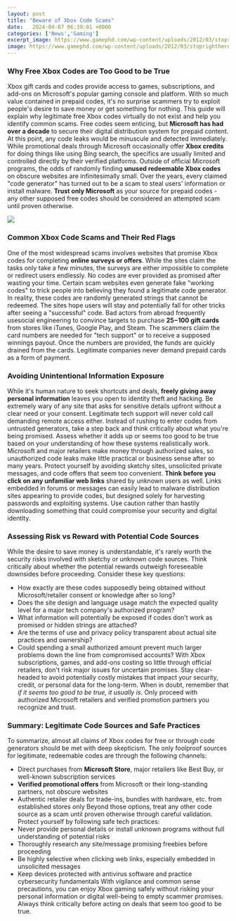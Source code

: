 ```yaml
---
layout: post
title: "Beware of Xbox Code Scams"
date:   2024-04-07 06:39:01 +0000
categories: ['News','Gaming']
excerpt_image: https://www.gamephd.com/wp-content/uploads/2012/03/stoprighthere.jpg
image: https://www.gamephd.com/wp-content/uploads/2012/03/stoprighthere.jpg
---
```


### Why Free Xbox Codes are Too Good to be True
Xbox gift cards and codes provide access to games, subscriptions, and add-ons on Microsoft's popular gaming console and platform. With so much value contained in prepaid codes, it's no surprise scammers try to exploit people's desire to save money or get something for nothing. This guide will explain why legitimate free Xbox codes virtually do not exist and help you identify common scams. 
Free codes seem enticing, but **Microsoft has had over a decade** to secure their digital distribution system for prepaid content. At this point, any code leaks would be minuscule and detected immediately. While promotional deals through Microsoft occasionally offer **Xbox credits** for doing things like using Bing search, the specifics are usually limited and controlled directly by their verified platforms. 
Outside of official Microsoft programs, the odds of randomly finding **unused redeemable Xbox codes** on obscure websites are infinitesimally small. Over the years, every claimed "code generator" has turned out to be a scam to steal users' information or install malware. **Trust only Microsoft** as your source for prepaid codes - any other supposed free codes should be considered an attempted scam until proven otherwise.

![](https://www.gamephd.com/wp-content/uploads/2012/03/stoprighthere.jpg)
### Common Xbox Code Scams and Their Red Flags
One of the most widespread scams involves websites that promise Xbox codes for completing **online surveys or offers**. While the sites claim the tasks only take a few minutes, the surveys are either impossible to complete or redirect users endlessly. No codes are ever provided as promised after wasting your time. 
Certain scam websites even generate fake "working codes" to trick people into believing they found a legitimate code generator. In reality, these codes are randomly generated strings that cannot be redeemed. The sites hope users will stay and potentially fall for other tricks after seeing a "successful" code. 
Bad actors from abroad frequently usesocial engineering to convince targets to purchase **$25-$100 gift cards** from stores like iTunes, Google Play, and Steam. The scammers claim the card numbers are needed for "tech support" or to receive a supposed winnings payout. Once the numbers are provided, the funds are quickly drained from the cards. Legitimate companies never demand prepaid cards as a form of payment.
### Avoiding Unintentional Information Exposure
While it's human nature to seek shortcuts and deals, **freely giving away personal information** leaves you open to identity theft and hacking. Be extremely wary of any site that asks for sensitive details upfront without a clear need or your consent. Legitimate tech support will never cold call demanding remote access either. 
Instead of rushing to enter codes from untrusted generators, take a step back and think critically about what you're being promised. Assess whether it adds up or seems too good to be true based on your understanding of how these systems realistically work. Microsoft and major retailers make money through authorized sales, so unauthorized code leaks make little practical or business sense after so many years.
Protect yourself by avoiding sketchy sites, unsolicited private messages, and code offers that seem too convenient. **Think before you click on any unfamiliar web links** shared by unknown users as well. Links embedded in forums or messages can easily lead to malware distribution sites appearing to provide codes, but designed solely for harvesting passwords and exploiting systems. Use caution rather than hastily downloading something that could compromise your security and digital identity.
### Assessing Risk vs Reward with Potential Code Sources  
While the desire to save money is understandable, it's rarely worth the security risks involved with sketchy or unknown code sources. Think critically about whether the potential rewards outweigh foreseeable downsides before proceeding. Consider these key questions:
- How exactly are these codes supposedly being obtained without Microsoft/retailer consent or knowledge after so long? 
- Does the site design and language usage match the expected quality level for a major tech company's authorized program? 
- What information will potentially be exposed if codes don't work as promised or hidden strings are attached?
- Are the terms of use and privacy policy transparent about actual site practices and ownership?
- Could spending a small authorized amount prevent much larger problems down the line from compromised accounts?
With Xbox subscriptions, games, and add-ons costing so little through official retailers, don't risk major issues for uncertain promises. Stay clear-headed to avoid potentially costly mistakes that impact your security, credit, or personal data for the long-term. When in doubt, remember that _if it seems too good to be true, it usually is_. Only proceed with authorized Microsoft retailers and verified promotion partners you recognize and trust.
### Summary: Legitimate Code Sources and Safe Practices
To summarize, almost all claims of Xbox codes for free or through code generators should be met with deep skepticism. The only foolproof sources for legitimate, redeemable codes are through the following channels: 
- Direct purchases from **Microsoft Store**, major retailers like Best Buy, or well-known subscription services 
- **Verified promotional offers** from Microsoft or their long-standing partners, not obscure websites 
- Authentic retailer deals for trade-ins, bundles with hardware, etc. from established stores only
Beyond those options, treat any other code source as a scam until proven otherwise through careful validation. Protect yourself by following safe tech practices: 
- Never provide personal details or install unknown programs without full understanding of potential risks
- Thoroughly research any site/message promising freebies before proceeding  
- Be highly selective when clicking web links, especially embedded in unsolicited messages
- Keep devices protected with antivirus software and practice cybersecurity fundamentals
With vigilance and common sense precautions, you can enjoy Xbox gaming safely without risking your personal information or digital well-being to empty scammer promises. Always think critically before acting on deals that seem too good to be true.